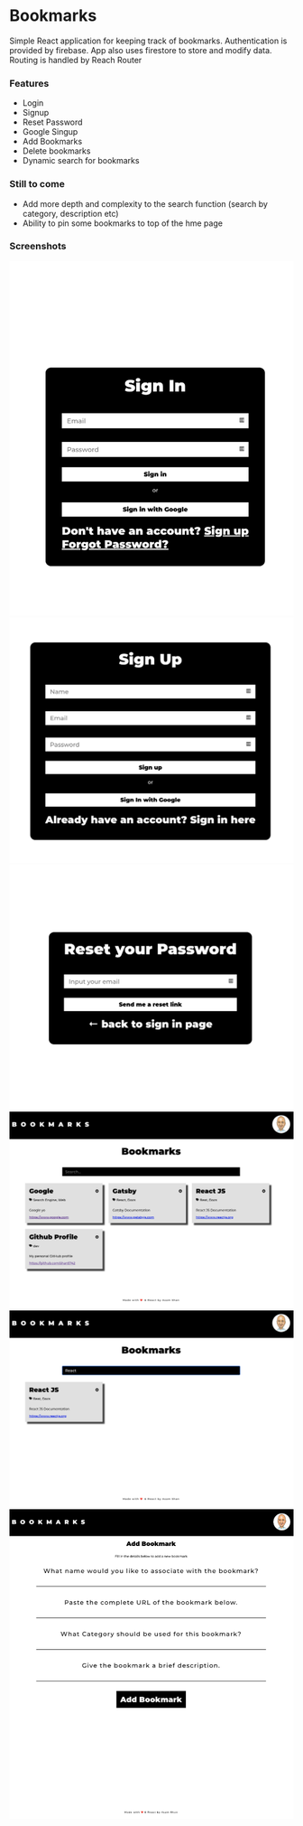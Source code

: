 # Bookmarks

Simple React application for keeping track of bookmarks. Authentication is provided by firebase. App also uses firestore to store and modify data. Routing is handled by Reach Router

### Features

- Login
- Signup
- Reset Password
- Google Singup
- Add Bookmarks
- Delete bookmarks
- Dynamic search for bookmarks

### Still to come

- Add more depth and complexity to the search function (search by category, description etc)
- Ability to pin some bookmarks to top of the hme page

### Screenshots

![auth screen](./src/images/authScreen1.png)
![auth screen](./src/images/authScreen2.png)
![auth screen](./src/images/authScreen3.png)
![bookmark grid](./src/images/bookmarkGrid.png)
![bookmark search](./src/images/bookmarkSearch.png)
![add bookmark](./src/images/addBookmark.png)
